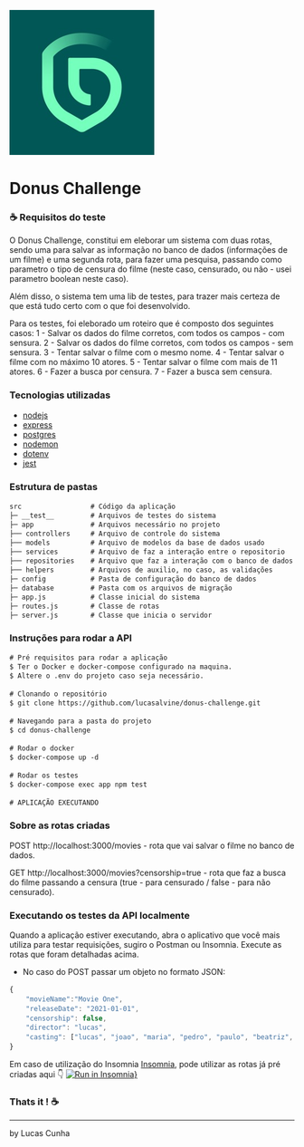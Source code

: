 ![donus](./donus.jpg)
# Donus Challenge

### :coffee: Requisitos do teste

O Donus Challenge, constitui em eleborar um sistema com duas rotas, sendo uma para salvar as informação no banco de dados (informações de um filme) e uma segunda rota, para fazer uma pesquisa, passando como parametro o tipo de censura do filme (neste caso, censurado, ou não - usei parametro boolean neste caso).

Além disso, o sistema tem uma lib de testes, para trazer mais certeza de que está tudo certo com o que foi desenvolvido.

Para os testes, foi eleborado um roteiro que é composto dos seguintes casos:
1 - Salvar os dados do filme corretos, com todos os campos - com sensura.
2 - Salvar os dados do filme corretos, com todos os campos - sem sensura.
3 - Tentar salvar o filme com o mesmo nome.
4 - Tentar salvar o filme com no máximo 10 atores.
5 - Tentar salvar o filme com mais de 11 atores.
6 - Fazer a busca por censura.
7 - Fazer a busca sem censura.

### Tecnologias utilizadas

- [nodejs](https://nodejs.org/en/)
- [express](https://expressjs.com/pt-br/)
- [postgres](https://www.postgresql.org/)
- [nodemon](https://www.npmjs.com/package/nodemon)
- [dotenv](https://www.npmjs.com/package/dotenv)
- [jest](https://jestjs.io/)

### Estrutura de pastas

```
src                 # Código da aplicação
├─ __test__         # Arquivos de testes do sistema
├─ app              # Arquivos necessário no projeto
├── controllers     # Arquivo de controle do sistema
├── models          # Arquivo de modelos da base de dados usado 
├── services        # Arquivo de faz a interação entre o repositorio
├── repositories    # Arquivo que faz a interação com o banco de dados
├── helpers         # Arquivos de auxilio, no caso, as validações
├─ config           # Pasta de configuração do banco de dados
├─ database         # Pasta com os arquivos de migração
├─ app.js           # Classe inicial do sistema
├─ routes.js        # Classe de rotas
├─ server.js        # Classe que inicia o servidor
```

### Instruções para rodar a API

```
# Pré requisitos para rodar a aplicação
$ Ter o Docker e docker-compose configurado na maquina.
$ Altere o .env do projeto caso seja necessário.

# Clonando o repositório
$ git clone https://github.com/lucasalvine/donus-challenge.git

# Navegando para a pasta do projeto
$ cd donus-challenge

# Rodar o docker
$ docker-compose up -d

# Rodar os testes
$ docker-compose exec app npm test

# APLICAÇÃO EXECUTANDO
```
### Sobre as rotas criadas

POST http://localhost:3000/movies - rota que vai salvar o filme no banco de dados.

GET http://localhost:3000/movies?censorship=true - rota que faz a busca do filme passando a censura (true - para censurado / false - para não censurado).

### Executando os testes da API localmente

Quando a aplicação estiver executando, abra o aplicativo que você mais utiliza para testar requisições, sugiro o Postman ou Insomnia.
Execute as rotas que foram detalhadas acima. 
- No caso do POST passar um objeto no formato JSON:

```javascript
{
	"movieName":"Movie One",
	"releaseDate": "2021-01-01",
	"censorship": false,
	"director": "lucas",
	"casting": ["lucas", "joao", "maria", "pedro", "paulo", "beatriz", "diego", "maysa", "eder", "gustavo"]
}
```

Em caso de utilização do Insomnia [Insomnia](https://insomnia.rest/), pode utilizar as rotas já pré criadas aqui :point_down:
[![Run in Insomnia}](https://insomnia.rest/images/run.svg)](https://insomnia.rest/run/?label=Donus%20Challenge%20Routes&uri=https%3A%2F%2Fgithub.com%2Flucasalvine%2Fdonus-challenge%2Fblob%2Fmaster%2FInsomniaRoutes.json)
### Thats it ! :coffee:
---
by Lucas Cunha

